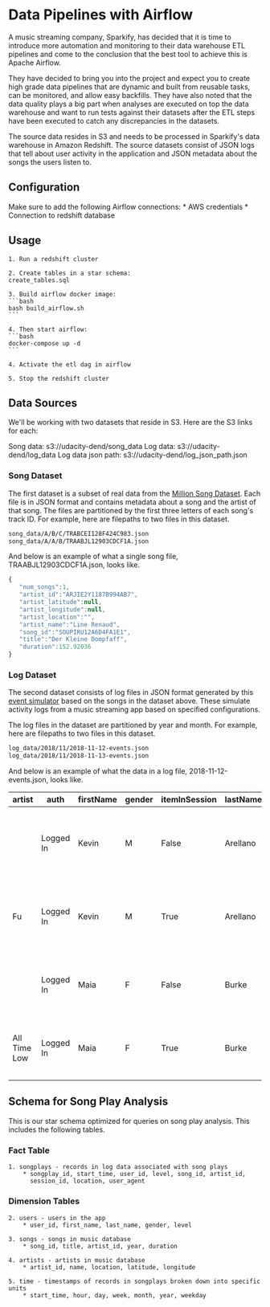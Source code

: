 # Data Pipelines with Airflow

A music streaming company, Sparkify, has decided that it is time to introduce
more automation and monitoring to their data warehouse ETL pipelines and come
to the conclusion that the best tool to achieve this is Apache Airflow.

They have decided to bring you into the project and expect you to create high
grade data pipelines that are dynamic and built from reusable tasks, can be
monitored, and allow easy backfills. They have also noted that the data quality
plays a big part when analyses are executed on top the data warehouse and want
to run tests against their datasets after the ETL steps have been executed to
catch any discrepancies in the datasets.

The source data resides in S3 and needs to be processed in Sparkify's data
warehouse in Amazon Redshift. The source datasets consist of JSON logs that
tell about user activity in the application and JSON metadata about the songs
the users listen to.

## Configuration

Make sure to add the following Airflow connections:
    * AWS credentials
    * Connection to redshift database

## Usage

    1. Run a redshift cluster

    2. Create tables in a star schema:
    create_tables.sql

    3. Build airflow docker image:
    ```bash
    bash build_airflow.sh
    ```

    4. Then start airflow:
    ```bash
    docker-compose up -d
    ```

    4. Activate the etl dag in airflow

    5. Stop the redshift cluster


## Data Sources

We'll be working with two datasets that reside in S3. Here are the S3 links for each:

Song data: s3://udacity-dend/song_data
Log data: s3://udacity-dend/log_data
Log data json path: s3://udacity-dend/log_json_path.json


### Song Dataset

The first dataset is a subset of real data from the [Million Song
Dataset](https://labrosa.ee.columbia.edu/millionsong/). Each file is in JSON
format and contains metadata about a song and the artist of that song. The
files are partitioned by the first three letters of each song's track ID. For
example, here are filepaths to two files in this dataset.

```bash
song_data/A/B/C/TRABCEI128F424C983.json
song_data/A/A/B/TRAABJL12903CDCF1A.json
```

And below is an example of what a single song file, TRAABJL12903CDCF1A.json,
looks like.

```javascript
{
   "num_songs":1,
   "artist_id":"ARJIE2Y1187B994AB7",
   "artist_latitude":null,
   "artist_longitude":null,
   "artist_location":"",
   "artist_name":"Line Renaud",
   "song_id":"SOUPIRU12A6D4FA1E1",
   "title":"Der Kleine Dompfaff",
   "duration":152.92036
}
```

### Log Dataset

The second dataset consists of log files in JSON format generated by this
[event simulator](https://github.com/Interana/eventsim) based on the songs in
the dataset above. These simulate activity logs from a music streaming app
based on specified configurations.

The log files in the dataset are partitioned by year and month. For example,
here are filepaths to two files in this dataset.

```bash
log_data/2018/11/2018-11-12-events.json
log_data/2018/11/2018-11-13-events.json
```

And below is an example of what the data in a log file, 2018-11-12-events.json,
looks like.

| artist       | auth      | firstName | gender | itemInSession | lastName |   length | level | location                             | method | page     |      registration | sessionId | song                             | status |                ts | userAgent                                                                                                                  | userId |
| ------------ | --------- | --------- | ------ | ------------- | -------- | -------- | ----- | ------------------------------------ | ------ | -------- | ----------------- | --------- | -------------------------------- | ------ | ----------------- | -------------------------------------------------------------------------------------------------------------------------- | ------ |
|              | Logged In | Kevin     | M      |         False | Arellano |          | free  | Harrisburg-Carlisle, PA              | GET    | Home     | 1.540.006.905.796 |       514 |                                  |    200 | 1.542.069.417.796 | "Mozilla/5.0 (Macintosh; Intel Mac OS X 10_9_4) AppleWebKit/537.36 (KHTML, like Gecko) Chrome/36.0.1985.125 Safari/537.36" |     66 |
| Fu           | Logged In | Kevin     | M      |          True | Arellano | 280,058… | free  | Harrisburg-Carlisle, PA              | PUT    | NextSong | 1.540.006.905.796 |       514 | Ja I Ty                          |    200 | 1.542.069.637.796 | "Mozilla/5.0 (Macintosh; Intel Mac OS X 10_9_4) AppleWebKit/537.36 (KHTML, like Gecko) Chrome/36.0.1985.125 Safari/537.36" |     66 |
|              | Logged In | Maia      | F      |         False | Burke    |          | free  | Houston-The Woodlands-Sugar Land, TX | GET    | Home     | 1.540.676.534.796 |       510 |                                  |    200 | 1.542.071.524.796 | "Mozilla/5.0 (Windows NT 6.3; WOW64) AppleWebKit/537.36 (KHTML, like Gecko) Chrome/36.0.1985.143 Safari/537.36"            |     51 |
| All Time Low | Logged In | Maia      | F      |          True | Burke    | 177,841… | free  | Houston-The Woodlands-Sugar Land, TX | PUT    | NextSong | 1.540.676.534.796 |       510 | A Party Song (The Walk of Shame) |    200 | 1.542.071.549.796 | "Mozilla/5.0 (Windows NT 6.3; WOW64) AppleWebKit/537.36 (KHTML, like Gecko) Chrome/36.0.1985.143 Safari/537.36"            |     51 |


## Schema for Song Play Analysis

This is our star schema optimized for queries on song play analysis. This
includes the following tables.

### Fact Table

    1. songplays - records in log data associated with song plays
        * songplay_id, start_time, user_id, level, song_id, artist_id,
          session_id, location, user_agent

### Dimension Tables

    2. users - users in the app
        * user_id, first_name, last_name, gender, level

    3. songs - songs in music database
        * song_id, title, artist_id, year, duration

    4. artists - artists in music database
        * artist_id, name, location, latitude, longitude

    5. time - timestamps of records in songplays broken down into specific units
        * start_time, hour, day, week, month, year, weekday
